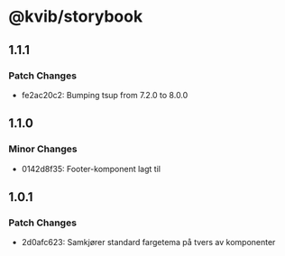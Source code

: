 # @kvib/storybook

## 1.1.1

### Patch Changes

- fe2ac20c2: Bumping tsup from 7.2.0 to 8.0.0

## 1.1.0

### Minor Changes

- 0142d8f35: Footer-komponent lagt til

## 1.0.1

### Patch Changes

- 2d0afc623: Samkjører standard fargetema på tvers av komponenter
